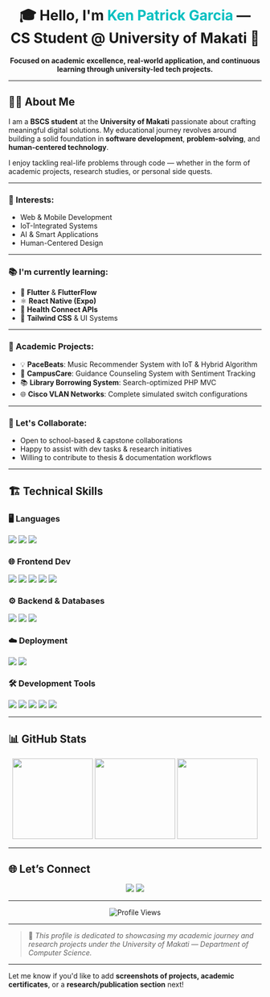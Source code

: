 <!-- ================================================================ -->
<!--                   EDUCATIONAL GITHUB PROFILE README             -->
<!-- ================================================================ -->

<h1 align="center">
  🎓 Hello, I'm <span style="color:#00BFC0">Ken Patrick Garcia</span> — CS Student @ University of Makati 👋
</h1>

<p align="center">
  <strong>Focused on academic excellence, real-world application, and continuous learning through university-led tech projects.</strong>
</p>

---

## 🧑‍💻 About Me

I am a **BSCS student** at the **University of Makati** passionate about crafting meaningful digital solutions. My educational journey revolves around building a solid foundation in **software development**, **problem-solving**, and **human-centered technology**.

I enjoy tackling real-life problems through code — whether in the form of academic projects, research studies, or personal side quests.

---

### 🎯 Interests:
- Web & Mobile Development  
- IoT-Integrated Systems  
- AI & Smart Applications  
- Human-Centered Design

---

### 📚 I'm currently learning:
- 📱 **Flutter** & **FlutterFlow**  
- ⚛️ **React Native (Expo)**  
- 🔌 **Health Connect APIs**  
- 🎨 **Tailwind CSS** & UI Systems

---

### 🧪 Academic Projects:
- 💡 **PaceBeats**: Music Recommender System with IoT & Hybrid Algorithm  
- 🧠 **CampusCare**: Guidance Counseling System with Sentiment Tracking  
- 📚 **Library Borrowing System**: Search-optimized PHP MVC  
- 🌐 **Cisco VLAN Networks**: Complete simulated switch configurations

---

### 🤝 Let's Collaborate:
- Open to school-based & capstone collaborations  
- Happy to assist with dev tasks & research initiatives  
- Willing to contribute to thesis & documentation workflows

---

## 🏗️ Technical Skills

### 🖥️ Languages
<p>
  <img src="https://img.shields.io/badge/JavaScript-F7DF1E?style=flat&logo=javascript&logoColor=black"/>
  <img src="https://img.shields.io/badge/C++-00599C?style=flat&logo=c%2B%2B&logoColor=white"/>
  <img src="https://img.shields.io/badge/Python-3776AB?style=flat&logo=python&logoColor=white"/>
</p>

### 🌐 Frontend Dev
<p>
  <img src="https://img.shields.io/badge/HTML5-E34F26?style=flat&logo=html5&logoColor=white"/>
  <img src="https://img.shields.io/badge/CSS3-1572B6?style=flat&logo=css3&logoColor=white"/>
  <img src="https://img.shields.io/badge/Tailwind_CSS-06B6D4?style=flat&logo=tailwindcss&logoColor=white"/>
  <img src="https://img.shields.io/badge/React_Native-20232A?style=flat&logo=react&logoColor=61DAFB"/>
  <img src="https://img.shields.io/badge/Flutter-02569B?style=flat&logo=flutter&logoColor=white"/>
</p>

### ⚙️ Backend & Databases
<p>
  <img src="https://img.shields.io/badge/PHP-777BB4?style=flat&logo=php&logoColor=white"/>
  <img src="https://img.shields.io/badge/Firebase-FFCA28?style=flat&logo=firebase&logoColor=black"/>
  <img src="https://img.shields.io/badge/Appwrite-F02E65?style=flat&logo=appwrite&logoColor=white"/>
</p>

### ☁️ Deployment
<p>
  <img src="https://img.shields.io/badge/Vercel-000000?style=flat&logo=vercel&logoColor=white"/>
  <img src="https://img.shields.io/badge/Heroku-430098?style=flat&logo=heroku&logoColor=white"/>
</p>

### 🛠 Development Tools
<p>
  <img src="https://img.shields.io/badge/Git-F05032?style=flat&logo=git&logoColor=white"/>
  <img src="https://img.shields.io/badge/Postman-FF6C37?style=flat&logo=postman&logoColor=white"/>
  <img src="https://img.shields.io/badge/WebStorm-000000?style=flat&logo=webstorm&logoColor=white"/>
  <img src="https://img.shields.io/badge/VSCode-007ACC?style=flat&logo=visualstudiocode&logoColor=white"/>
  <img src="https://img.shields.io/badge/FlutterFlow-FF7A59?style=flat&logo=flutter&logoColor=white"/>
</p>

---

## 📊 GitHub Stats

<div align="center">
  <img src="https://github-readme-stats.vercel.app/api?username=kenpatrick&show_icons=true&theme=radical" height="160" />
  <img src="https://streak-stats.demolab.com?user=kenpatrick&theme=radical&hide_border=true" height="160" />
  <img src="https://github-readme-stats.vercel.app/api/top-langs/?username=kenpatrick&layout=compact&theme=radical" height="160" />
</div>

---

## 🌐 Let’s Connect

<p align="center">
  <a href="mailto:kgarcia.a62240916@umak.edu.ph"><img src="https://img.shields.io/badge/Umak%20Email-blue?style=for-the-badge&logo=gmail&logoColor=white" /></a>
  <a href="https://www.linkedin.com/in/ken-patrick-garcia-ba5430285"><img src="https://img.shields.io/badge/LinkedIn-0077B5?style=for-the-badge&logo=linkedin&logoColor=white" /></a>
</p>

---

<p align="center">
  <img src="https://komarev.com/ghpvc/?username=kenpatrick&label=Profile%20views&color=0e75b6&style=flat" alt="Profile Views" />
</p>

---

> 📘 *This profile is dedicated to showcasing my academic journey and research projects under the University of Makati — Department of Computer Science.*

---

Let me know if you'd like to add **screenshots of projects, academic certificates**, or a **research/publication section** next!

